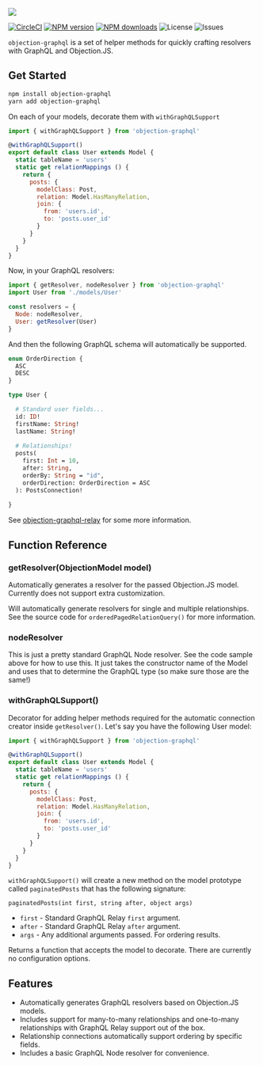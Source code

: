 ![][header-image]

[![CircleCI][circleci-image]][circleci-url]
[![NPM version][npm-version]][npm-url]
[![NPM downloads][npm-downloads]][npm-url]
![License][license]
![Issues][issues]

`objection-graphql` is a set of helper methods for quickly crafting resolvers with GraphQL and Objection.JS. 

## Get Started

```sh
npm install objection-graphql
yarn add objection-graphql
```

On each of your models, decorate them with `withGraphQLSupport`

```js
import { withGraphQLSupport } from 'objection-graphql'

@withGraphQLSupport()
export default class User extends Model {
  static tableName = 'users'
  static get relationMappings () {
    return {
      posts: {
        modelClass: Post,
        relation: Model.HasManyRelation,
        join: {
          from: 'users.id',
          to: 'posts.user_id'
        }
      }
    }
  }
}
```

Now, in your GraphQL resolvers:

```js
import { getResolver, nodeResolver } from 'objection-graphql'
import User from './models/User'

const resolvers = {
  Node: nodeResolver,
  User: getResolver(User)
}
```

And then the following GraphQL schema will automatically be supported.

```graphql
enum OrderDirection {
  ASC
  DESC
}

type User {

  # Standard user fields...
  id: ID!
  firstName: String!
  lastName: String!
  
  # Relationships!
  posts(
    first: Int = 10,
    after: String,
    orderBy: String = "id",
    orderDirection: OrderDirection = ASC
  ): PostsConnection!
  
}
```

See [objection-graphql-relay](https://github.com/sammarks/objection-graphql-relay) for some more information. 

## Function Reference

### getResolver(ObjectionModel model)

Automatically generates a resolver for the passed Objection.JS model. Currently does not support
extra customization.

Will automatically generate resolvers for single and multiple relationships. See the source code
for `orderedPagedRelationQuery()` for more information.

### nodeResolver

This is just a pretty standard GraphQL Node resolver. See the code sample above for how to use
this. It just takes the constructor name of the Model and uses that to determine the GraphQL type
(so make sure those are the same!)

### withGraphQLSupport()

Decorator for adding helper methods required for the automatic connection creator inside `getResolver()`.
Let's say you have the following User model:

```js
import { withGraphQLSupport } from 'objection-graphql'

@withGraphQLSupport()
export default class User extends Model {
  static tableName = 'users'
  static get relationMappings () {
    return {
      posts: {
        modelClass: Post,
        relation: Model.HasManyRelation,
        join: {
          from: 'users.id',
          to: 'posts.user_id'
        }
      }
    }
  }
}
```

`withGraphQLSupport()` will create a new method on the model prototype called `paginatedPosts` that
has the following signature:

`paginatedPosts(int first, string after, object args)`

- `first` - Standard GraphQL Relay `first` argument.
- `after` - Standard GraphQL Relay `after` argument.
- `args` - Any additional arguments passed. For ordering results.

Returns a function that accepts the model to decorate. There are currently no configuration options. 

## Features

- Automatically generates GraphQL resolvers based on Objection.JS models.
- Includes support for many-to-many relationships and one-to-many relationships with GraphQL Relay
  support out of the box.
- Relationship connections automatically support ordering by specific fields.
- Includes a basic GraphQL Node resolver for convenience.

[header-image]: https://raw.githubusercontent.com/sammarks/art/master/objection-graphql/header.jpg
[circleci-image]: https://img.shields.io/circleci/project/github/sammarks/objection-graphql.svg
[circleci-url]: https://circleci.com/gh/sammarks/objection-graphql/tree/master
[npm-version]: https://img.shields.io/npm/v/objection-graphql.svg
[npm-downloads]: https://img.shields.io/npm/dm/objection-graphql.svg
[npm-url]: https://www.npmjs.com/package/objection-graphql
[license]: https://img.shields.io/github/license/sammarks/objection-graphql.svg
[issues]: https://img.shields.io/github/issues/sammarks/objection-graphql.svg
